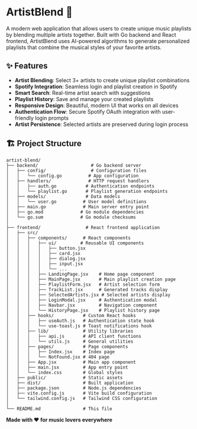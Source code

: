 # ArtistBlend 🎵

A modern web application that allows users to create unique music playlists by blending multiple artists together. Built with Go backend and React frontend, ArtistBlend uses AI-powered algorithms to generate personalized playlists that combine the musical styles of your favorite artists.

## ✨ Features

- **Artist Blending**: Select 3+ artists to create unique playlist combinations
- **Spotify Integration**: Seamless login and playlist creation in Spotify
- **Smart Search**: Real-time artist search with suggestions
- **Playlist History**: Save and manage your created playlists
- **Responsive Design**: Beautiful, modern UI that works on all devices
- **Authentication Flow**: Secure Spotify OAuth integration with user-friendly login prompts
- **Artist Persistence**: Selected artists are preserved during login process

## 🏗️ Project Structure

```
artist-blend/
├── backend/                    # Go backend server
│   ├── config/                 # Configuration files
│   │   └── config.go          # App configuration
│   ├── handlers/              # HTTP request handlers
│   │   ├── auth.go           # Authentication endpoints
│   │   └── playlist.go       # Playlist generation endpoints
│   ├── models/               # Data models
│   │   └── user.go          # User model definitions
│   ├── main.go              # Main server entry point
│   ├── go.mod              # Go module dependencies
│   └── go.sum              # Go module checksums
│
├── frontend/                 # React frontend application
│   ├── src/
│   │   ├── components/      # React components
│   │   │   ├── ui/         # Reusable UI components
│   │   │   │   ├── button.jsx
│   │   │   │   ├── card.jsx
│   │   │   │   ├── dialog.jsx
│   │   │   │   ├── input.jsx
│   │   │   │   └── ...
│   │   │   ├── LandingPage.jsx    # Home page component
│   │   │   ├── MainPage.jsx       # Main playlist creation page
│   │   │   ├── PlaylistForm.jsx   # Artist selection form
│   │   │   ├── TrackList.jsx      # Generated tracks display
│   │   │   ├── SelectedArtists.jsx # Selected artists display
│   │   │   ├── LoginModal.jsx     # Authentication modal
│   │   │   ├── Navbar.jsx         # Navigation component
│   │   │   └── HistoryPage.jsx    # Playlist history page
│   │   ├── hooks/           # Custom React hooks
│   │   │   ├── useAuth.js   # Authentication state hook
│   │   │   └── use-toast.js # Toast notifications hook
│   │   ├── lib/             # Utility libraries
│   │   │   ├── api.js       # API client functions
│   │   │   └── utils.js     # General utilities
│   │   ├── pages/           # Page components
│   │   │   ├── Index.jsx    # Index page
│   │   │   └── NotFound.jsx # 404 page
│   │   ├── App.jsx          # Main app component
│   │   ├── main.jsx         # App entry point
│   │   └── index.css        # Global styles
│   ├── public/              # Static assets
│   ├── dist/                # Built application
│   ├── package.json         # Node.js dependencies
│   ├── vite.config.js       # Vite build configuration
│   └── tailwind.config.js   # Tailwind CSS configuration
│
└── README.md                # This file
```


**Made with ❤️ for music lovers everywhere**
